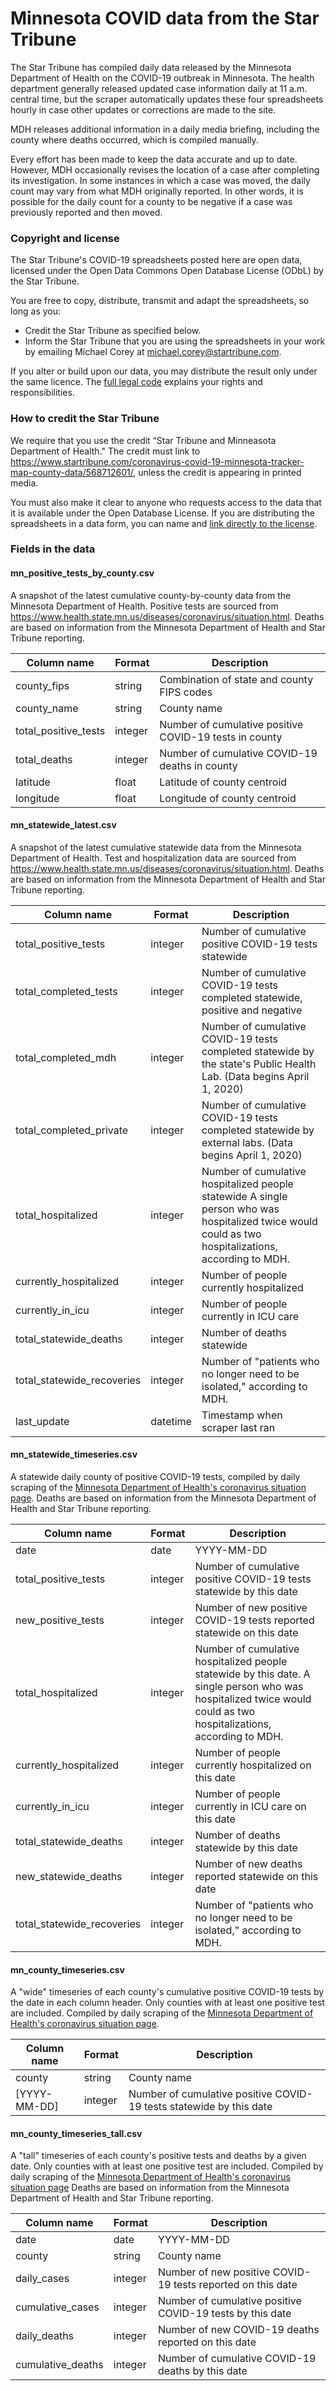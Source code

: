 # Minnesota COVID data from the Star Tribune

The Star Tribune has compiled daily data released by the Minnesota Department of Health on the COVID-19 outbreak in Minnesota. The health department generally released updated case information daily at 11 a.m. central time, but the scraper automatically updates these four spreadsheets hourly in case other updates or corrections are made to the site.

MDH releases additional information in a daily media briefing, including the county where deaths occurred, which is compiled manually.

Every effort has been made to keep the data accurate and up to date. However, MDH occasionally revises the location of a case after completing its investigation. In some instances in which a case was moved, the daily count may vary from what MDH originally reported. In other words, it is possible for the daily count for a county to be negative if a case was previously reported and then moved.

### Copyright and license
The Star Tribune's COVID-19 spreadsheets posted here are open data, licensed under the Open Data Commons Open Database License (ODbL) by the Star Tribune.

You are free to copy, distribute, transmit and adapt the spreadsheets, so long as you:

- Credit the Star Tribune as specified below.
- Inform the Star Tribune that you are using the spreadsheets in your work by emailing Michael Corey at michael.corey@startribune.com.

If you alter or build upon our data, you may distribute the result only under the same licence. The [full legal code](https://opendatacommons.org/licenses/odbl/1.0/) explains your rights and responsibilities.

### How to credit the Star Tribune

We require that you use the credit “Star Tribune and Minneasota Department of Health." The credit must link to https://www.startribune.com/coronavirus-covid-19-minnesota-tracker-map-county-data/568712601/, unless the credit is appearing in printed media.

You must also make it clear to anyone who requests access to the data that it is available under the Open Database License. If you are distributing the spreadsheets in a data form, you can name and [link directly to the license](https://opendatacommons.org/licenses/odbl/1.0/).

### Fields in the data

#### mn_positive_tests_by_county.csv

A snapshot of the latest cumulative county-by-county data from the Minnesota Department of Health. Positive tests are sourced from https://www.health.state.mn.us/diseases/coronavirus/situation.html. Deaths are based on information from the Minnesota Department of Health and Star Tribune reporting.

|Column name|Format|Description|
|---|---|---|
|county_fips|string|Combination of state and county FIPS codes|
|county_name|string|County name|
|total_positive_tests|integer|Number of cumulative positive COVID-19 tests in county|
|total_deaths|integer|Number of cumulative COVID-19 deaths in county|
|latitude|float|Latitude of county centroid|
|longitude|float|Longitude of county centroid|


#### mn_statewide_latest.csv

A snapshot of the latest cumulative statewide data from the Minnesota Department of Health. Test and hospitalization data are sourced from https://www.health.state.mn.us/diseases/coronavirus/situation.html. Deaths are based on information from the Minnesota Department of Health and Star Tribune reporting.

|Column name|Format|Description|
|---|---|---|
total_positive_tests|integer|Number of cumulative positive COVID-19 tests statewide|
total_completed_tests|integer|Number of cumulative COVID-19 tests completed statewide, positive and negative|
total_completed_mdh|integer|Number of cumulative COVID-19 tests completed statewide by the state's Public Health Lab. (Data begins April 1, 2020)|
total_completed_private|integer|Number of cumulative COVID-19 tests completed statewide by external labs. (Data begins April 1, 2020)|
total_hospitalized|integer|Number of cumulative hospitalized people statewide A single person who was hospitalized twice would could as two hospitalizations, according to MDH.|
currently_hospitalized|integer|Number of people currently hospitalized|
currently_in_icu|integer|Number of people currently in ICU care|
total_statewide_deaths|integer|Number of deaths statewide|
total_statewide_recoveries|integer|Number of "patients who no longer need to be isolated," according to MDH.|
last_update|datetime|Timestamp when scraper last ran|


#### mn_statewide_timeseries.csv

A statewide daily county of positive COVID-19 tests, compiled by daily scraping of the [Minnesota Department of Health's coronavirus situation page](https://www.health.state.mn.us/diseases/coronavirus/situation.html). Deaths are based on information from the Minnesota Department of Health and Star Tribune reporting.

|Column name|Format|Description|
|---|---|---|
|date|date|YYYY-MM-DD|
|total_positive_tests|integer|Number of cumulative positive COVID-19 tests statewide by this date|
|new_positive_tests|integer|Number of new positive COVID-19 tests reported statewide on this date|
|total_hospitalized|integer|Number of cumulative hospitalized people statewide by this date. A single person who was hospitalized twice would could as two hospitalizations, according to MDH.|
|currently_hospitalized|integer|Number of people currently hospitalized on this date|
|currently_in_icu|integer|Number of people currently in ICU care on this date|
|total_statewide_deaths|integer|Number of deaths statewide by this date|
|new_statewide_deaths|integer|Number of new deaths reported statewide on this date|
|total_statewide_recoveries|integer|Number of "patients who no longer need to be isolated," according to MDH.|


#### mn_county_timeseries.csv

A "wide" timeseries of each county's cumulative positive COVID-19 tests by the date in each column header. Only counties with at least one positive test are included. Compiled by daily scraping of the [Minnesota Department of Health's coronavirus situation page](https://www.health.state.mn.us/diseases/coronavirus/situation.html).

|Column name|Format|Description|
|---|---|---|
|county|string|County name|
|[YYYY-MM-DD]|integer|Number of cumulative positive COVID-19 tests statewide by this date|


#### mn_county_timeseries_tall.csv

A "tall" timeseries of each county's positive tests and deaths by a given date. Only counties with at least one positive test are included. Compiled by daily scraping of the [Minnesota Department of Health's coronavirus situation page](https://www.health.state.mn.us/diseases/coronavirus/situation.html) Deaths are based on information from the Minnesota Department of Health and Star Tribune reporting.

|Column name|Format|Description|
|---|---|---|
|date|date|YYYY-MM-DD|
|county|string|County name|
|daily_cases|integer|Number of new positive COVID-19 tests reported on this date|
|cumulative_cases|integer|Number of cumulative positive COVID-19 tests by this date|
|daily_deaths|integer|Number of new COVID-19 deaths reported on this date|
|cumulative_deaths|integer|Number of cumulative COVID-19 deaths by this date|
